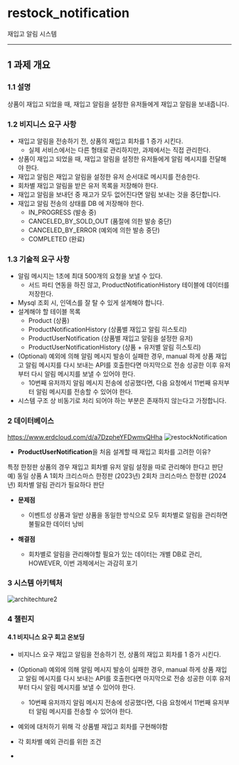 # restock_notification
재입고 알림 시스템

---
## 1 과제 개요
### 1.1 설명
상품이 재입고 되었을 때, 재입고 알림을 설정한 유저들에게 재입고 알림을 보내줍니다.

### 1.2 비지니스 요구 사항
- 재입고 알림을 전송하기 전, 상품의 재입고 회차를 1 증가 시킨다.
    - 실제 서비스에서는 다른 형태로 관리하지만, 과제에서는 직접 관리한다.
- 상품이 재입고 되었을 때, 재입고 알림을 설정한 유저들에게 알림 메시지를 전달해야 한다.
- 재입고 알림은 재입고 알림을 설정한 유저 순서대로 메시지를 전송한다.
- 회차별 재입고 알림을 받은 유저 목록을 저장해야 한다.
- 재입고 알림을 보내던 중 재고가 모두 없어진다면 알림 보내는 것을 중단합니다.
- 재입고 알림 전송의 상태를 DB 에 저장해야 한다.
    - IN_PROGRESS (발송 중)
    - CANCELED_BY_SOLD_OUT (품절에 의한 발송 중단)
    - CANCELED_BY_ERROR (예외에 의한 발송 중단)
    - COMPLETED (완료)


### 1.3 기술적 요구 사항
- 알림 메시지는 1초에 최대 500개의 요청을 보낼 수 있다.
    - 서드 파티 연동을 하진 않고, ProductNotificationHistory 테이블에 데이터를 저장한다.
- Mysql 조회 시, 인덱스를 잘 탈 수 있게 설계해야 합니다.
- 설계해야 할 테이블 목록
    - Product (상품)
    - ProductNotificationHistory (상품별 재입고 알림 히스토리)
    - ProductUserNotification (상품별 재입고 알림을 설정한 유저)
    - ProductUserNotificationHistory (상품 + 유저별 알림 히스토리)
- (Optional) 예외에 의해 알림 메시지 발송이 실패한 경우, manual 하게 상품 재입고 알림 메시지를 다시 보내는 API를 호출한다면 마지막으로 전송 성공한 이후 유저부터 다시 알림 메시지를 보낼 수 있어야 한다.
    - 10번째 유저까지 알림 메시지 전송에 성공했다면, 다음 요청에서 11번째 유저부터 알림 메시지를 전송할 수 있어야 한다.
- 시스템 구조 상 비동기로 처리 되어야 하는 부분은 존재하지 않는다고 가정합니다.


### 2 데이터베이스
https://www.erdcloud.com/d/a7DzpheYFDwmvQHha
![restockNotification](https://github.com/user-attachments/assets/fdbd0694-fdf5-4b33-a0a2-a558b5f3f1f6)

- **ProductUserNotification**을 처음 설계할 때 재입고 회차를 고려한 이유?

특정 한정판 상품의 경우 재입고 회차별 유저 알림 설정을 따로 관리해야 한다고 판단
예) 동일 상품 A
1회차 크리스마스 한정판 (2023년)
2회차 크리스마스 한정판 (2024년)
회차별 알림 관리가 필요하다 판단 

- **문제점**
  - 이벤트성 상품과 일반 상품을 동일한 방식으로 모두 회차별로 알림을 관리하면 불필요한 데이터 낭비

- **해결점**
  - 회차별로 알림을 관리해야할 필요가 있는 데이터는 개별 DB로 관리, HOWEVER, 이번 과제에서는 과감히 포기



### 3 시스템 아키텍처

![architechture2](https://github.com/user-attachments/assets/d6fedfbf-f99a-4998-84ff-77a9119ff677)


### 4 챌린지

#### 4.1 비지니스 요구 회고 온보딩
- 비지니스 요구  재입고 알림을 전송하기 전, 상품의 재입고 회차를 1 증가 시킨다.
- (Optional) 예외에 의해 알림 메시지 발송이 실패한 경우, manual 하게 상품 재입고 알림 메시지를 다시 보내는 API를 호출한다면 마지막으로 전송 성공한 이후 유저부터 다시 알림 메시지를 보낼 수 있어야 한다.
    - 10번째 유저까지 알림 메시지 전송에 성공했다면, 다음 요청에서 11번째 유저부터 알림 메시지를 전송할 수 있어야 한다.
 
- 예외에 대처하기 위해 각 상품별 재입고 회차를 구현해야함
- 각 회차별 예외 관리를 위한 조건
- 


